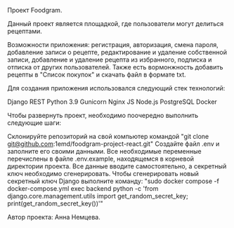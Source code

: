 Проект Foodgram.

Данный проект является площадкой, где пользователи могут делиться рецептами.

Возможности приложения: регистрация, авторизация, смена пароля, добавление записи о рецепте, редактирование и удаление собственной записи, добавление и удаление рецепта из избранного, подписка и отписка от других пользователей. Также есть воpмонжность добавить рецепты в "Список покупок" и скачать файл в формате txt. 

Для создания приложения использовался следующий стек технологий:

Django REST
Python 3.9
Gunicorn
Nginx
JS
Node.js
PostgreSQL
Docker

Чтобы развернуть проект, необходимо поочередно выполнить следующие шаги:

Склонируйте репозиторий на свой компьютер командой "git clone git@github.com:1emd/foodgram-project-react.git"
Создайте файл .env и заполните его своими данными. Все необходимые переменные перечислены в файле .env.example, находящемся в корневой директории проекта.
Все данные вводите самостоятельно, а секретный ключ необходимо сгенерировать.
Чтобы сгенерировать новый секретный ключ Django выполните команду: "sudo docker compose -f docker-compose.yml exec backend python -c 'from django.core.management.utils import get_random_secret_key; print(get_random_secret_key())'"

Автор проекта: Анна Немцева.
